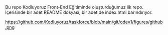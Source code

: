 Bu repo Kodluyoruz Front-End Eğitiminde oluşturduğumuz ilk repo. İçerisinde bir adet README dosyası, bir adet de index.html barındırıyor.

https://github.com/Kodluyoruz/taskforce/blob/main/git/odev1/figures/github.png

